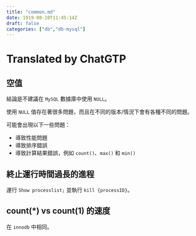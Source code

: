 ```yaml
---
title: "common.md"
date: 1919-08-10T11:45:14Z
draft: false
categories: ["db","db-mysql"]
---
```




# Translated by ChatGTP

## 空值

結論是不建議在 `MySQL` 數據庫中使用 `NULL`。

使用 `NULL` 值存在著很多問題，而且在不同的版本/情況下會有各種不同的問題。

可能會出現以下一些問題：

* 導致性能問題
* 導致排序錯誤
* 導致計算結果錯誤，例如 `count()`、`max()` 和 `min()`

## 終止運行時間過長的進程

運行 `Show processlist;` 並執行 `kill {processID}`。

## count(*) vs count(1) 的速度

在 `innodb` 中相同。
